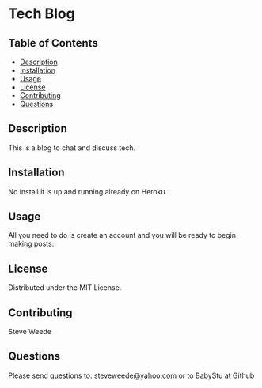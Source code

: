 # Tech Blog

## Table of Contents
- [Description](#description)
- [Installation](#installation)
- [Usage](#usage)
- [License](#license)
- [Contributing](#contributing)
- [Questions](#questions)


## Description
This is a blog to chat and discuss tech.

## Installation
No install it is up and running already on Heroku.

## Usage
All you need to do is create an account and you will be ready to begin making posts.

## License
Distributed under the MIT License.

## Contributing
Steve Weede

## Questions
Please send questions to:
steveweede@yahoo.com or to BabyStu at Github